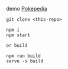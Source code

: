 
demo [Pokepedia](https://pokeepedia.netlify.app/)

```
git clone <this-repo>

npm i
npm start

or build

npm run build
serve -s build
```

